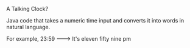 A Talking Clock?

Java code that takes a numeric time input and converts it into words in natural language.

For example,
23:59 ---> It's eleven fifty nine pm